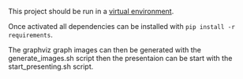 This project should be run in a [virtual environment](https://docs.python.org/3/library/venv.html).

Once activated all dependencies can be installed with `pip install -r requirements`.

The graphviz graph images can then be generated with the generate_images.sh script then the presentaion
can be start with the start_presenting.sh script.
